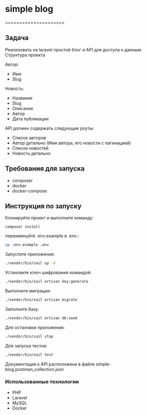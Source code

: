 # simple blog
=====================

## Задача
Реализовать на laravel простой блог и API для доступа к данным.
Структура проекта

Автор:
- Имя
- Slug

Новость:
- Название
- Slug
- Описание
- Автор
- Дата публикации

API должен содержать следующие роуты:
- Список авторов
- Автор детально (Имя автора, его новости с пагинацией)
- Список новостей
- Новость детально

## Требования для запуска

- composer
- docker
- docker-compose

## Инструкция по запуску
Клонируйте проект и выполните команду:
```
composer install
```

переименуйте .env.example в .env.:
```bash
cp .env.example .env
```

Запустите приложение:
```bash
./vendor/bin/sail up -d
```

Установите ключ шифрования командой:
```bash
./vendor/bin/sail artisan key:generate
```

Выполните миграции:
```bash
./vendor/bin/sail artisan migrate
```

Заполните базу:
```bash
./vendor/bin/sail artisan db:seed
```

Для остановки приложения:
```bash
./vendor/bin/sail stop
```

Для запуска тестов:
```bash
./vendor/bin/sail test
```

Документация к API расположена в файле simple-blog.postman_collection.json

### Использованные технологии

- PHP
- Laravel
- MySQL
- Docker 